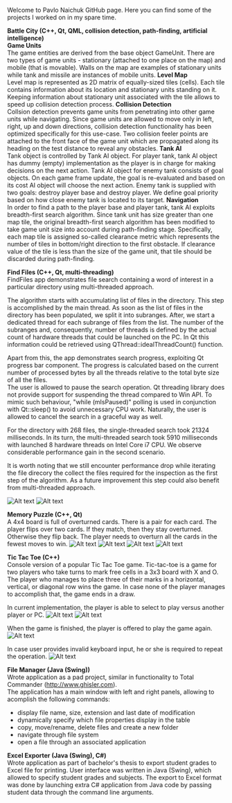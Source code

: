 Welcome to Pavlo Naichuk GitHub page. Here you can find some of the projects I worked on in my spare time. 

<b>Battle City (C++, Qt, QML, collision detection, path-finding, artificial intelligence)</b>  
<b>Game Units</b>  
The game entities are derived from the base object GameUnit. There are two types of game units - stationary (attached to one place on the map) and mobile (that is movable). Walls on the map are examples of stationary units while tank and missile are instances of mobile units.
<b>Level Map</b>  
Level map is represented as 2D matrix of equally-sized tiles (cells). Each tile contains information about its location and stationary units standing on it. Keeping information about stationary unit associated with the tile allows to speed up collision detection process.
<b>Collision Detection</b>  
Collsion detection prevents game units from penetrating into other game units while navigating. Since game units are allowed to move only in left, right, up and down directions, collision detection functionality has been optimized specifically for this use-case. Two collision feeler points are attached to the front face of the game unit which are propagated along its heading on the test distance to reveal any obstacles.
<b>Tank AI</b>  
Tank object is controlled by Tank AI object. For player tank, tank AI object has dummy (empty) implementation as the player is in charge for making decisions on the next action. Tank AI object for enemy tank consists of goal objects. On each game frame update, the goal is re-evaluated and based on its cost AI object will choose the next action. Enemy tank is supplied with two goals: destroy player base and destroy player. We define goal priority based on how close enemy tank is located to its target.
<b>Navigation</b>  
In order to find a path to the player base and player tank, tank AI exploits breadth-first search algorithm. Since tank unit has size greater than one map tile, the original breadth-first search algorithm has been modified to take game unit size into account during path-finding stage. Specifically, each map tile is assigned so-called clearance metric which represents the number of tiles in bottom/right direction to the first obstacle. If clearance value of the tile is less than the size of the game unit, that tile should be discarded during path-finding.

<b>Find Files (C++, Qt, multi-threading)</b>   
FindFiles app demonstrates file search containing a word of interest in a particular directory using multi-threaded approach.

The algorithm starts with accumulating list of files in the directory. This step is accomplished by the main thread. As soon as the list of files in the directory has been populated, we split it into subranges. After, we start a dedicated thread for each subrange of files from the list. The number of the subranges and, consequently, number of threads is defined by the actual count of hardware threads that could be launched on the PC. In Qt this information could be retrieved using QThread::idealThreadCount() function.  

Apart from this, the app demonstrates search progress, exploiting Qt progress bar component. The progress is calculated based on the current number of processed bytes by all the threads relative to the total byte size of all the files.   
The user is allowed to pause the search operation. Qt threading library does not provide support for suspending the thread compared to Win API. To mimic such behaviour, "while (mIsPaused)" polling is used in conjunction with Qt::sleep() to avoid unnecessary CPU work. 
Naturally, the user is allowed to cancel the search in a graceful way as well.   

For the directory with 268 files, the single-threaded search took 21324 milliseconds. In its turn, the multi-threaded search took 5910 milliseconds with launched 8 hardware threads on Intel Core i7 CPU. We observe considerable performance gain in the second scenario. 

It is worth noting that we still encounter performance drop while iterating the file direcory
the collect the files required for the inspection as the first step of the algorithm. As a future improvement this step could
also benefit from multi-threaded approach.

![Alt text](/Images/FindFiles/FoundFiles.jpg?raw=true "")
![Alt text](/Images/FindFiles/Cancel.jpg?raw=true "")

<b>Memory Puzzle (C++, Qt)</b>  
A 4x4 board is full of overturned cards. There is a pair for each card. The player flips over two cards. If they match, then they stay overturned. Otherwise they flip back. The player needs to overturn all the cards in the fewest moves to win.
![Alt text](/Images/MemoryPuzzle/GameStart.jpg?raw=true "")
![Alt text](/Images/MemoryPuzzle/OpenedCards.jpg?raw=true "")
![Alt text](/Images/MemoryPuzzle/LevelCompleted.jpg?raw=true "")
![Alt text](/Images/MemoryPuzzle/Help.jpg?raw=true "")

<b>Tic Tac Toe (C++)</b>  
Console version of a popular Tic Tac Toe game. Tic-tac-toe is a game for two players who take turns to mark free cells in a 3x3 board with X and O. The player who manages to place three of their marks in a horizontal, vertical, or diagonal row wins the game. In case none of the player manages to accomplish that, the game ends in a draw.  

In current implementation, the player is able to select to play versus another player or PC.
![Alt text](/Images/TicTacToe/PlayerVsPlayer.jpg?raw=true "")
![Alt text](/Images/TicTacToe/PlayerVsPC.jpg?raw=true "")

When the game is finished, the player is offered to play the game again.
![Alt text](/Images/TicTacToe/Restart.jpg?raw=true "")

In case user provides invalid keyboard input, he or she is required to repeat the operation.
![Alt text](/Images/TicTacToe/Error.jpg?raw=true "")

<b>File Manager (Java (Swing))</b>  
Wrote application as a pad project, similar in functionality to Total Commander (http://www.ghisler.com).  
The application has a main window with left and right panels, allowing to acomplish the following commands:
- display file name, size, extension and last date of modification
- dynamically specify which file properties display in the table
- copy, move/rename, delete files and create a new folder
- navigate through file system
- open a file through an associated application

<b>Excel Exporter (Java (Swing), C#)</b>   
Wrote application as part of bachelor's thesis to export student grades to Excel file for printing. User interface was written in Java (Swing), which allowed to specify student grades and subjects. The export to Excel format was done by launching extra C# application from Java code by passing student data through the command line arguments.
  
